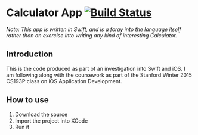 # Calculator App [![Build Status](https://travis-ci.org/wrossmck/calculator.svg)](https://travis-ci.org/wrossmck/calculator)

*Note:* _This app is written in Swift, and is a foray into the language itself rather than an exercise into writing any kind of interesting Calculator._

## Introduction

This is the code produced as part of an investigation into Swift and iOS. I am following along with the coursework as part of the Stanford Winter 2015 CS193P class on iOS Application Development.

## How to use

1. Download the source
2. Import the project into XCode
3. Run it

